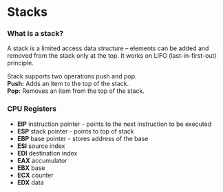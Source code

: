 # Stacks

### What is a stack?
A stack is a limited access data structure – elements can be added and removed from the stack only at the top. It works on LIFO (last-in-first-out) principle.

Stack supports two operations push and pop.  
**Push:** Adds an item to the top of the stack.  
**Pop:** Removes an item from the top of the stack.

### CPU Registers

-   **EIP** instruction pointer - points to the next instruction to be executed
-   **ESP** stack pointer - points to top of stack
-   **EBP** base pointer - stores address of the base
-   **ESI** source index
-   **EDI** destination index
-   **EAX** accumulator
-   **EBX** base
-   **ECX** counter
-   **EDX** data

